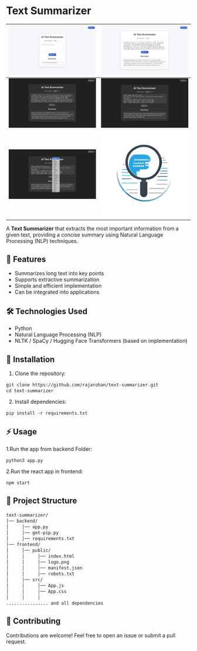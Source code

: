 # Text Summarizer  
| ![Text Summarizer Screenshot 1](https://github.com/rajarohan/ss/blob/main/look.png) | ![Text Summarizer Screenshot 2](https://github.com/rajarohan/ss/blob/main/summarylyt.png) |
| ------------------------------------------------------------------------------------ | ----------------------------------------------------------------------------------------- |
| ![Text Summarizer Screenshot 3](https://github.com/rajarohan/ss/blob/main/summarydark.png) | ![Text Summarizer Screenshot 4](https://github.com/rajarohan/ss/blob/main/telugu%20summary.png) |
| ![Text Summarizer Screenshot 5](https://github.com/rajarohan/ss/blob/main/langauges.png) | ![Text Summarizer Screenshot 6](https://github.com/rajarohan/ss/blob/main/logo.png)       |


A **Text Summarizer** that extracts the most important information from a given text, providing a concise summary using Natural Language Processing (NLP) techniques.  

## 🚀 Features  
- Summarizes long text into key points  
- Supports extractive summarization  
- Simple and efficient implementation  
- Can be integrated into applications  

## 🛠️ Technologies Used  
- Python  
- Natural Language Processing (NLP)  
- NLTK / SpaCy / Hugging Face Transformers (based on implementation)  

## 📌 Installation  

1. Clone the repository:  
  ```
  git clone https://github.com/rajarohan/text-summarizer.git
  cd text-summarizer
  ```

2. Install dependencies:
  ```
  pip install -r requirements.txt
  ```

## ⚡ Usage  

1.Run the app from backend Folder:  
  ```
  python3 app.py
  ```
2.Run the react app in frontend:
  ```
  npm start
  ```


## 📂 Project Structure
  ```
  text-summarizer/
  │── backend/
  │     │── app.py
  │     │── get-pip.py
  │     │── requirements.txt
  │── frontend/
  │     │── public/
  │     │     │── index.html
  │     │     │── logo.png
  │     │     │── manifest.json
  │     │     │── robots.txt
  │     │── src/
  │     │     │── App.js
  │     │     │── App.css
  │     │     │
  ................ and all dependencies

```
## 🤝 Contributing

Contributions are welcome! Feel free to open an issue or submit a pull request.
